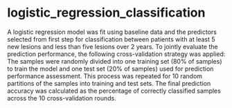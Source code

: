 # logistic_regression_classification
A logistic regression model was fit using baseline data and the predictors selected from first step for classification between patients with at least 5 new lesions and less than five lesions over 2 years. To jointly evaluate the prediction performance, the following cross-validation strategy was applied: The samples were randomly divided into one training set (80% of samples) to train the model and one test set (20% of samples) used for prediction performance assessment. This process was repeated for 10 random partitions of the samples into training and test sets. The final prediction accuracy was calculated as the percentage of correctly classified samples across the 10 cross-validation rounds.

